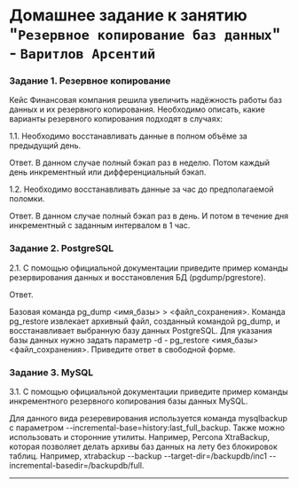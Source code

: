 # Домашнее задание к занятию "`Резервное копирование баз данных`" - `Варитлов Арсентий`


### Задание 1. Резервное копирование

Кейс
Финансовая компания решила увеличить надёжность работы баз данных и их резервного копирования.
Необходимо описать, какие варианты резервного копирования подходят в случаях:

1.1. Необходимо восстанавливать данные в полном объёме за предыдущий день.

Ответ. 
В данном случае полный бэкап раз в неделю. Потом каждый день инкрементный или дифференциальный бэкап.

1.2. Необходимо восстанавливать данные за час до предполагаемой поломки.

Ответ. 
В данном случае полный бэкап раз в день. И потом в течение дня инкрементный с заданным интервалом в 1 час.


### Задание 2. PostgreSQL
2.1. С помощью официальной документации приведите пример команды резервирования данных и восстановления 
БД (pgdump/pgrestore).

Ответ. 

Базовая команда pg_dump <имя_базы> > <файл_сохранения>.
Команда pg_restore извлекает архивный файл, созданный командой pg_dump, и восстанавливает выбранную 
базу данных PostgreSQL. Для указания базы данных нужно задать параметр -d - pg_restore <имя_базы> <файл_сохранения>.
Приведите ответ в свободной форме.

### Задание 3. MySQL
3.1. С помощью официальной документации приведите пример команды инкрементного резервного копирования базы данных MySQL.

Для данного вида резеревирования используется команда mysqlbackup с параметром --incremental-base=history:last_full_backup.
Также можно использовать и сторонние утилиты. Например, Percona XtraBackup, которая позволяет делать архивы баз данных 
на лету без блокировок таблиц. Например, xtrabackup --backup --target-dir=/backupdb/inc1 --incremental-basedir=/backupdb/full.


---

